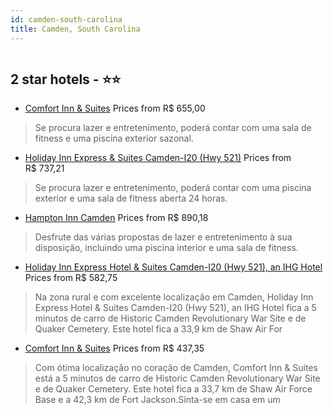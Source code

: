 ```yaml
---
id: camden-south-carolina
title: Camden, South Carolina
---
```


<center><img src="https://i.travelapi.com/hotels/1000000/860000/851300/851261/67c2173f_z.jpg" alt="" /></center>


##  2 star hotels - ⭐️⭐️

-    [Comfort Inn & Suites](https://us.hurb.com/hotels/camden/comfort-inn-suites-HT-DC2M?cmp=18055) Prices from R$ 655,00
   > Se procura lazer e entretenimento, poderá contar com uma sala de fitness e uma piscina exterior sazonal.
-    [Holiday Inn Express & Suites Camden-I20 (Hwy 521)](https://us.hurb.com/hotels/camden/holiday-inn-express-suites-camden-i20-hwy-521-HT-KS65?cmp=18055) Prices from R$ 737,21
   > Se procura lazer e entretenimento, poderá contar com uma piscina exterior e uma sala de fitness aberta 24 horas.
-    [Hampton Inn Camden](https://us.hurb.com/hotels/camden/hampton-inn-camden-HT-WA1T?cmp=18055) Prices from R$ 890,18
   > Desfrute das várias propostas de lazer e entretenimento à sua disposição, incluindo uma piscina interior e uma sala de fitness.
-    [Holiday Inn Express Hotel & Suites Camden-I20 (Hwy 521), an IHG Hotel](https://us.hurb.com/hotels/camden/holiday-inn-express-hotel-suites-camden-i20-hwy-521-an-ihg-hotel-HT-NWPR?cmp=18055) Prices from R$ 582,75
   > Na zona rural e com excelente localização em Camden, Holiday Inn Express Hotel & Suites Camden-I20 (Hwy 521), an IHG Hotel fica a 5 minutos de carro de Historic Camden Revolutionary War Site e de Quaker Cemetery.  Este hotel fica a 33,9 km de Shaw Air For
-    [Comfort Inn & Suites](https://us.hurb.com/hotels/camden/comfort-inn-suites-HT-8LKD?cmp=18055) Prices from R$ 437,35
   > Com ótima localização no coração de Camden, Comfort Inn & Suites está a 5 minutos de carro de Historic Camden Revolutionary War Site e de Quaker Cemetery.  Este hotel fica a 33,7 km de Shaw Air Force Base e a 42,3 km de Fort Jackson.Sinta-se em casa em um
